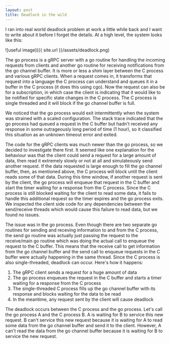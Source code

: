 ```yaml
---
layout: post
title: Deadlock in the wild 
---
```


I ran into real world deadlock problem at work a little while back and I want to write about 
it before I forget the details. At a high level, the system looks like this:

![useful image]({{ site.url }}/assets/deadlock.png)

The go process is a gRPC server with a go routine for handling the incoming requests from clients 
and another go routine for receiving notifications from the go channel buffer. It is more or 
less a shim layer between the C process and various gRPC clients. When a request comes in, it
transforms that request into a language the C process can understand and queues it in a buffer
in the C process (it does this using cgo). Now the request can also be for a subscription, in 
which case the client is indicating that it would like to be notified for specific state
changes in the C process. The C process is single threaded and it will block if the 
go channel buffer is full.

We noticed that the go process would exit intermittently when the system was 
strained with a scaled configuration. The stack trace indicated that the go process
had queued a request in the C buffer but hadn't received any response in 
some outrageously long period of time (1 hour), so it classified this situation
as an unknown timeout error and exited.

The code for the gRPC clients was much newer than the go process, so we decided
to investigate there first. It seemed like one explanation for the behaviour was
that the client could send a request for a large amount of data, then read it extremely
slowly or not at all and simulateously send another request. If the data requested is large
enough to fill the go channel buffer, then, as mentioned above, the C process will
block until the client reads some of that data. During this time window, if another 
request is sent by the client, the go process will enqueue that request in the C buffer and 
start the timer waiting for a response from the C process. Since the C process is still blocked waiting for the client to read some data, it fails to handle this additional request 
so the timer expires and the go process exits. We inspected the client side code for 
any dependencies between the send/receive threads which would cause this failure to 
read data, but we found no issues. 

The issue was in the go process. Even though there are two separate go routines for 
sending and receving information to and from the C process, the send go routine
was actually just passing the request to the receive/main go routine which was doing the actual
call to enqueue the request to the C buffer. This means that the receive call to get 
information from the go channel buffer and the send call to enqueue requests in the C buffer
were actually happening in the same thread. Since the C process is also single-threaded, 
deadlock can occur. Here's how it happens:

1. The gRPC client sends a request for a huge amount of data 
2. The go process enqueues the request in the C buffer and 
starts a timer waiting for a response from the C process
3. The single-threaded C process fills up the go channel 
buffer with its response and blocks waiting for the data to be read
4. In the meantime, any request sent by the client 
will cause deadlock 

The deadlock occurs between the C process and the go process. Let's call the go process A 
and the C process B. A is waiting for B to service this new request. B can't service this new request because it is waiting for A to read some data from the go channel buffer and send it 
to the client. However, A can't read the data from the go channel buffer because it 
is waiting for B to service the new request. 



